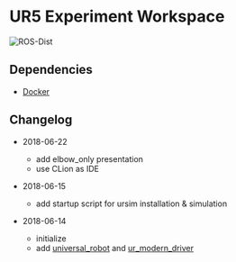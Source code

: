 UR5 Experiment Workspace
========================

![ROS-Dist](https://img.shields.io/badge/ROS-Kinetic-green.svg)

Dependencies
------------
+ [Docker](https://www.docker.com/)

Changelog
---------
+ 2018-06-22
    - add elbow_only presentation
    - use CLion as IDE
    
+ 2018-06-15
    - add startup script for ursim installation & simulation

+ 2018-06-14
    - initialize
    - add [universal_robot](https://github.com/ros-industrial/universal_robot) and [ur_modern_driver](https://github.com/P4SSER8Y/ur_modern_driver)

